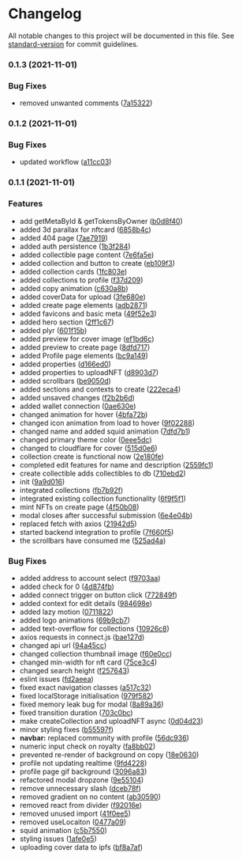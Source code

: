 # Changelog

All notable changes to this project will be documented in this file. See [standard-version](https://github.com/conventional-changelog/standard-version) for commit guidelines.

### 0.1.3 (2021-11-01)


### Bug Fixes

* removed unwanted comments ([7a15322](https://github.com/boidushya/sqwid-client/commit/7a15322d04995f3987f016c44ab2f0123f394e84))

### 0.1.2 (2021-11-01)


### Bug Fixes

* updated workflow ([a11cc03](https://github.com/boidushya/sqwid-client/commit/a11cc036cc599f54ef19550d3b52871003fc31eb))

### 0.1.1 (2021-11-01)


### Features

* add getMetaById & getTokensByOwner ([b0d8f40](https://github.com/boidushya/sqwid-client/commit/b0d8f408155355029d8692fe57c090b4344dba05))
* added 3d parallax for nftcard ([6858b4c](https://github.com/boidushya/sqwid-client/commit/6858b4c9087c762ecaa3149d60bb9ab7f11c8a8c))
* added 404 page ([7ae7919](https://github.com/boidushya/sqwid-client/commit/7ae7919d64129726b20de2b5a13e8882ef15604b))
* added auth persistence ([1b3f284](https://github.com/boidushya/sqwid-client/commit/1b3f2843adbebea400e49eb7d4d69ca1790ba67b))
* added collectible page content ([7e6fa5e](https://github.com/boidushya/sqwid-client/commit/7e6fa5ebedf7d51dfbfdcb9af4cd14f52e958327))
* added collection and button to create ([eb109f3](https://github.com/boidushya/sqwid-client/commit/eb109f3a37cc66ce32cdd07b66fac176266d5c16))
* added collection cards ([1fc803e](https://github.com/boidushya/sqwid-client/commit/1fc803e3e5c4114c06d1e967b2ceb83230939f56))
* added collections to profile ([f37d209](https://github.com/boidushya/sqwid-client/commit/f37d2097df1dd26c58f1a68789c7e1ad4ab14de0))
* added copy animation ([c630a8b](https://github.com/boidushya/sqwid-client/commit/c630a8b8a898d7cbd02acafba4f89a60df5b4b33))
* added coverData for upload ([3fe680e](https://github.com/boidushya/sqwid-client/commit/3fe680eb86661af091fc666bd994dbb15824ca1b))
* added create page elements ([adb2871](https://github.com/boidushya/sqwid-client/commit/adb287173a48c46aa2336990ed64902ed1ec8fd3))
* added favicons and basic meta ([49f52e3](https://github.com/boidushya/sqwid-client/commit/49f52e323e5cf2195660958603c3ba3827cb4091))
* added hero section ([2ff1c67](https://github.com/boidushya/sqwid-client/commit/2ff1c6712ba0c3ebe6773f70bb21cf7493d2d197))
* added plyr ([601f15b](https://github.com/boidushya/sqwid-client/commit/601f15bc9516df7f4ec5bfc6db740b26fd90c021))
* added preview for cover image ([ef1bd6c](https://github.com/boidushya/sqwid-client/commit/ef1bd6ce0f32e816c660cf1d05f3be1e2074f518))
* added preview to create page ([8dfd717](https://github.com/boidushya/sqwid-client/commit/8dfd71771639c95044c5cc517bd8e7e016b7dc67))
* added Profile page elements ([bc9a149](https://github.com/boidushya/sqwid-client/commit/bc9a1493d04e85b5937a2c9c57aab6c81801a7df))
* added properties ([d166ed0](https://github.com/boidushya/sqwid-client/commit/d166ed07fbbadb668201c2e48156a1b0495dec28))
* added properties to uploadNFT ([d8903d7](https://github.com/boidushya/sqwid-client/commit/d8903d7bbf39346f46043d13a0e9c27008f5202b))
* added scrollbars ([be9050d](https://github.com/boidushya/sqwid-client/commit/be9050d63e5a0ad0ef25e36279e07e67fbd9e3f9))
* added sections and contexts to create ([222eca4](https://github.com/boidushya/sqwid-client/commit/222eca4da507a4576225bda89c150e8496276a27))
* added unsaved changes ([f2b2b6d](https://github.com/boidushya/sqwid-client/commit/f2b2b6d4436296eba1492fbc994393b25bc4fdf7))
* added wallet connection ([0ae630e](https://github.com/boidushya/sqwid-client/commit/0ae630e6fc9fb826350a910e7cad520a5be96202))
* changed animation for hover ([4bfa72b](https://github.com/boidushya/sqwid-client/commit/4bfa72b0d4bea8edd7dba5d1974c4a883e321b20))
* changed icon animation from load to hover ([9f02288](https://github.com/boidushya/sqwid-client/commit/9f022888da039e88b2b7f47b98524df3dee47764))
* changed name and added squid animation ([7dfd7b1](https://github.com/boidushya/sqwid-client/commit/7dfd7b1343c67c5afa42b4a50b16a9a3f22e2fb0))
* changed primary theme color ([0eee5dc](https://github.com/boidushya/sqwid-client/commit/0eee5dca00887515622dbd4bf0ee1f1df0c3913d))
* changed to cloudflare for cover ([515d0e6](https://github.com/boidushya/sqwid-client/commit/515d0e62a1c4c3cb36fe4f57ec19bda3bad9f38f))
* collection create is functional now ([2e180fe](https://github.com/boidushya/sqwid-client/commit/2e180feec1415244eaf63d826acf30d96372f7a3))
* completed edit features for name and description ([2559fc1](https://github.com/boidushya/sqwid-client/commit/2559fc1492ffa084ee34675e79ecd68bc9a102bc))
* create collectible adds collectibles to db ([710ebd2](https://github.com/boidushya/sqwid-client/commit/710ebd240824ee1a4c3ec56503f1f0d8a72cfe23))
* init ([9a9d016](https://github.com/boidushya/sqwid-client/commit/9a9d01670baab0966cb3c0953364edf72762bf8f))
* integrated collections ([fb7b92f](https://github.com/boidushya/sqwid-client/commit/fb7b92f5b5d06dc21b160ae66f4a7686efe9fc90))
* integrated existing collection functionality ([6f9f5f1](https://github.com/boidushya/sqwid-client/commit/6f9f5f126169ee5d6c560993741ad24e57daa44a))
* mint NFTs on create page ([4f50b08](https://github.com/boidushya/sqwid-client/commit/4f50b082e99fc5234d346f29e429d7de7e1559b3))
* modal closes after successful submission ([6e4e04b](https://github.com/boidushya/sqwid-client/commit/6e4e04ba3e63f54a4016bc8c1c9b162e9f97be3f))
* replaced fetch with axios ([21942d5](https://github.com/boidushya/sqwid-client/commit/21942d580e7f5f572639e39b61a03f95489c50ef))
* started backend integration to profile ([7f660f5](https://github.com/boidushya/sqwid-client/commit/7f660f5ec7236fd2439170ad04fd1a350141afc6))
* the scrollbars have consumed me ([525ad4a](https://github.com/boidushya/sqwid-client/commit/525ad4aa1b08dad7eeea70ed41e6ee51d64f0d25))


### Bug Fixes

* added address to account select ([f9703aa](https://github.com/boidushya/sqwid-client/commit/f9703aa385f2a30ce47053a576328e52a6363598))
* added check for 0 ([4d874fb](https://github.com/boidushya/sqwid-client/commit/4d874fb2faaf1f5d5393d8fce12de35c44a3ec86))
* added connect trigger on button click ([772849f](https://github.com/boidushya/sqwid-client/commit/772849f6c3cdfeaed887d41d8dda16d59b1b480f))
* added context for edit details ([984698e](https://github.com/boidushya/sqwid-client/commit/984698e726d02f7f70edf763ded106a6a947b391))
* added lazy motion ([0711822](https://github.com/boidushya/sqwid-client/commit/071182251244fd43acac6c96b2893f006de11e56))
* added logo animations ([69b9cb7](https://github.com/boidushya/sqwid-client/commit/69b9cb70dcc763b135f6640b97ea64cb1d338913))
* added text-overflow for collections ([10926c8](https://github.com/boidushya/sqwid-client/commit/10926c880525128d37ab99cdf14cead9670bd530))
* axios requests in connect.js ([bae127d](https://github.com/boidushya/sqwid-client/commit/bae127d1056ab01a6b621e3d098c4ea7bb84bd5a))
* changed api url ([94a45cc](https://github.com/boidushya/sqwid-client/commit/94a45ccc610f0c75461d2ee966f6a4560126c33b))
* changed collection thumbnail image ([f60e0cc](https://github.com/boidushya/sqwid-client/commit/f60e0cc077adb54ffebbc9f141f605279dac43da))
* changed min-width for nft card ([75ce3c4](https://github.com/boidushya/sqwid-client/commit/75ce3c47b4cd79fa22760348107a5863f13c317e))
* changed search height ([f257643](https://github.com/boidushya/sqwid-client/commit/f257643d9be3261eafa0e8aaa0b0742dfbafe51b))
* eslint issues ([fd2aeea](https://github.com/boidushya/sqwid-client/commit/fd2aeea8161e9ac09b55a0ec8730bd66a7606267))
* fixed exact navigation classes ([a517c32](https://github.com/boidushya/sqwid-client/commit/a517c3206d99b295e9dc44056931a5f367574b9d))
* fixed localStorage initialisation ([979f582](https://github.com/boidushya/sqwid-client/commit/979f582fdfc8abf006d4454a0cd8a4535dae642d))
* fixed memory leak bug for modal ([8a89a36](https://github.com/boidushya/sqwid-client/commit/8a89a36356c61e5dad5208fec4571c021d35a5df))
* fixed transition duration ([703c0bc](https://github.com/boidushya/sqwid-client/commit/703c0bc6bc54e7823e259a9931eea913b205e3a1))
* make createCollection and uploadNFT async ([0d04d23](https://github.com/boidushya/sqwid-client/commit/0d04d23cbc58771ac688dbf4c602ad004d5cae10))
* minor styling fixes ([b55597f](https://github.com/boidushya/sqwid-client/commit/b55597f89c44ea9aaa023eba85bc554a05cf5a88))
* **navbar:** replaced community with profile ([56dc936](https://github.com/boidushya/sqwid-client/commit/56dc936a7b569b3eb99e09825b6a57608bd5bda6))
* numeric input check on royalty ([fa8bb02](https://github.com/boidushya/sqwid-client/commit/fa8bb027993d27a6e1bbbf9da3e641317e8918fa))
* prevented re-render of background on copy ([18e0630](https://github.com/boidushya/sqwid-client/commit/18e063012245a25e5f05f66065565c64229cc31d))
* profile not updating realtime ([9fd4228](https://github.com/boidushya/sqwid-client/commit/9fd4228049cd936f4ea600d68c45130ce3c44c7b))
* profile page gif background ([3096a83](https://github.com/boidushya/sqwid-client/commit/3096a8385e211b18776fdc2c5fcd14e457670fb3))
* refactored modal dropzone ([9e55104](https://github.com/boidushya/sqwid-client/commit/9e551049c45c571810c89fdd74509013a29c0c7c))
* remove unnecessary slash ([dceb78f](https://github.com/boidushya/sqwid-client/commit/dceb78f10f9b2598641164bb8dd1ed57d73b4be5))
* removed gradient on no content ([ab30590](https://github.com/boidushya/sqwid-client/commit/ab305902ee5af68a7d93c8800496e59449a507da))
* removed react from divider ([f92016e](https://github.com/boidushya/sqwid-client/commit/f92016e31129f01cd1dba2036c3dc35af8417935))
* removed unused  import ([41f0ee5](https://github.com/boidushya/sqwid-client/commit/41f0ee5e74d0a3cee21e96552821d9fca18a6833))
* removed useLocaiton ([0477a09](https://github.com/boidushya/sqwid-client/commit/0477a09eafcabddc4e9fe2ddd0375ba7f0de5b01))
* squid animation ([c5b7550](https://github.com/boidushya/sqwid-client/commit/c5b7550e50a664882394ea26ea39d292400c5e72))
* styling issues ([1afe0e5](https://github.com/boidushya/sqwid-client/commit/1afe0e5ac8db6925dded0a81de25b932dbe55428))
* uploading cover data to ipfs ([bf8a7af](https://github.com/boidushya/sqwid-client/commit/bf8a7af8d3ae359db0c01d74cada94d95157c279))
